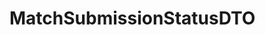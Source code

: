 #  MatchSubmissionStatusDTO

<api-schema openapi-path="../../../api-specs/swagger-otr-api.json" name="MatchSubmissionStatusDTO"/>
